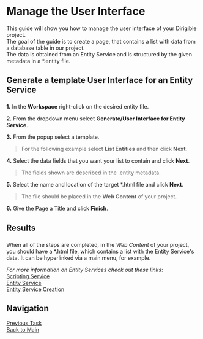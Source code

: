 # Manage the User Interface

This guide will show you how to manage the user interface of your Dirigible project.
</br>
The goal of the guide is to create a page, that contains a list with data from a database table in our project.
</br>The data is obtained from an Entity Service and is structured by the given metadata in a *.entity file.

Generate a template User Interface for an Entity Service
---
###

**1.**  In the **Workspace** right-click on the desired entity file.

**2.** From the dropdown menu select **Generate/User Interface for Entity Service**.

**3.**  From the popup select a template. 

> For the following example select **List Entities** and then click **Next**.

**4.**  Select the data fields that you want your list to contain and click **Next**.

> The fields shown are described in the .entity metadata.

**5.**  Select the name and location of the target *.html file and click **Next**.

> The file should be placed in the **Web Content** of your project.

**6.**  Give the Page a Title and click **Finish**.

Results
----
###

 When all of the steps are completed, in the *Web Content* of your project, you should have a *.html file,
 which contains a list with the Entity Service's data. It can be hyperlinked via a main menu, for example.

_For more information on Entity Services check out these links_: 
</br> [Scripting Service](http://www.dirigible.io/help/scripting_services.html)
</br> [Entity Service](http://www.dirigible.io/help/entity_service.html)
</br> [Entity Service Creation](http://www.dirigible.io/samples/entity_service.html)

## Navigation
[Previous Task](https://github.com/dirigiblelabs/curriculum/blob/master/IvoYakov/DirigibleDoc/Guides/CreateEntityService.md)</br>
[Back to Main](https://github.com/dirigiblelabs/curriculum/blob/master/IvoYakov/DirigibleDoc/)</br>

